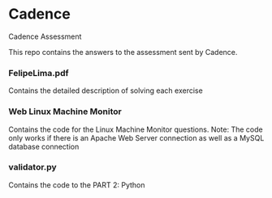 # Cadence
Cadence Assessment

This repo contains the answers to the assessment sent by Cadence.

### FelipeLima.pdf
Contains the detailed description of solving each exercise

### Web Linux Machine Monitor
Contains the code for the Linux Machine Monitor questions.
Note: The code only works if there is an Apache Web Server connection as well as a MySQL database connection

### validator.py 
Contains the code to the PART 2: Python
